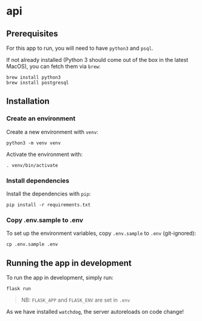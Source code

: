 # api

## Prerequisites

For this app to run, you will need to have `python3` and `psql`.

If not already installed (Python 3 should come out of the box in the latest MacOS), you can fetch them via `brew`:
```
brew install python3
brew install postgresql
```

## Installation

### Create an environment

Create a new environment with `venv`:
```
python3 -m venv venv
```

Activate the environment with:
```
. venv/bin/activate
```

### Install dependencies

Install the dependencies with `pip`:
```
pip install -r requirements.txt
```

### Copy .env.sample to .env

To set up the environment variables, copy `.env.sample` to `.env` (git-ignored):
```
cp .env.sample .env
```

## Running the app in development

To run the app in development, simply run:
```
flask run
```
> NB: `FLASK_APP` and `FLASK_ENV` are set in `.env`

As we have installed `watchdog`, the server autoreloads on code change!
